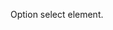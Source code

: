 Option select element.

<io-element-demo element="io-menu-item" properties='{"value": "", "label": "Hearts", "icon": "❤", "hint": "more", "position": "top", "options": ["❤️", "💚", "💙"]}' config='{"position": ["io-option", {"options": ["top", "right", "bottom", "left"]}]}'></io-element-demo>

<io-element-demo element="io-menu-options" properties='{"horizontal": false, "options": [{"label": "Red", "icon": "❤️", "hint": "choose", "options": [0,1,2]}, {"label": "Green", "icon": "💚", "hint": "choose", "options": [0,1,2]}, {"label": "Blue", "icon": "💙", "hint": "choose", "options": [0,1,2]}]}'></io-element-demo>

<io-element-demo element="io-menu-options" properties='{"horizontal": true, "options": [{"label": "Red", "icon": "❤️", "hint": "choose", "options": [0,1,2]}, {"label": "Green", "icon": "💚", "hint": "choose", "options": [0,1,2]}, {"label": "Blue", "icon": "💙", "hint": "choose", "options": [0,1,2]}]}'></io-element-demo>
